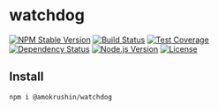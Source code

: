 # watchdog
[![NPM Stable Version][npm-stable-version-image]][npm-url]
[![Build Status][travis-master-image]][travis-url]
[![Test Coverage][codecov-image]][codecov-url-master]
[![Dependency Status][david-image]][david-url-master]
[![Node.js Version][node-version-image]][node-version-url]
[![License][license-image]][license-url]


## Install

```bash
npm i @amokrushin/watchdog
```




[npm-stable-version-image]: https://img.shields.io/npm/v/@amokrushin/watchdog.svg
[npm-url]: https://www.npmjs.com/package/@amokrushin/watchdog
[travis-master-image]: https://img.shields.io/travis/amokrushin/watchdog/master.svg
[travis-url]: https://travis-ci.org/amokrushin/watchdog
[codecov-image]: https://img.shields.io/codecov/c/github/amokrushin/watchdog/master.svg
[codecov-url-master]: https://codecov.io/github/amokrushin/watchdog?branch=master
[david-image]: https://img.shields.io/david/amokrushin/watchdog.svg
[david-url-master]: https://david-dm.org/amokrushin/watchdog
[node-version-image]: https://img.shields.io/node/v/@amokrushin/watchdog.svg
[node-version-url]: https://nodejs.org/en/download/
[license-image]: https://img.shields.io/npm/l/@amokrushin/watchdog.svg
[license-url]: https://raw.githubusercontent.com/amokrushin/watchdog/master/LICENSE

